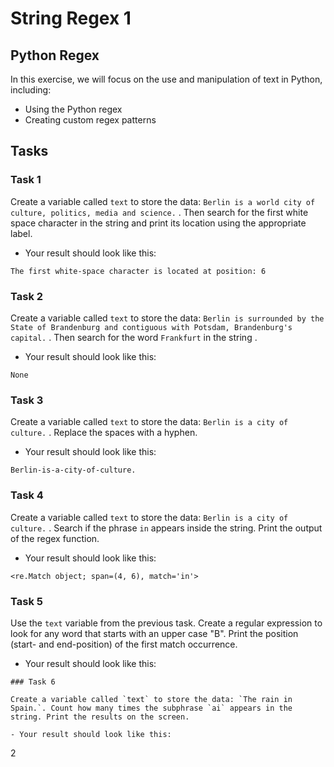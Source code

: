# String Regex 1

## Python Regex

In this exercise, we will focus on the use and manipulation of text  in Python, including:

- Using the Python regex
- Creating custom regex patterns

## Tasks

### Task 1

Create a variable called `text` to store the data: `Berlin is a world city of culture, politics, media and science.` . Then search for the first white space character in the string and print its location using the appropriate label. 

- Your result should look like this:

```
The first white-space character is located at position: 6
```

### Task 2

Create a variable called `text` to store the data: `Berlin is surrounded by the State of Brandenburg and contiguous with Potsdam, Brandenburg's capital.` . Then search for the word `Frankfurt` in the string . 

- Your result should look like this:

```
None
```

### Task 3

Create a variable called `text` to store the data: `Berlin is a city of culture.` . Replace the spaces with a hyphen.

- Your result should look like this:

```
Berlin-is-a-city-of-culture.
```

### Task 4

Create a variable called `text` to store the data: `Berlin is a city of culture.` . Search if the phrase `in` appears inside the string. Print the output of the regex function.

- Your result should look like this:

```
<re.Match object; span=(4, 6), match='in'>
```

### Task 5

Use the `text` variable from the previous task. Create a regular expression to look for any word that starts with an upper case "B". Print the position (start- and end-position) of the first match occurrence. 

- Your result should look like this:

```#print(result)
### Task 6

Create a variable called `text` to store the data: `The rain in Spain.`. Count how many times the subphrase `ai` appears in the string. Print the results on the screen.

- Your result should look like this:

```
2
```

